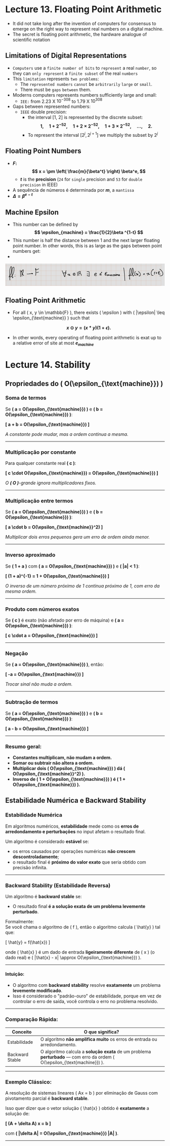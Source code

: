 # Lecture 13. Floating Point Arithmetic
- It did not take long after the invention of computers for consensus to emerge on the right way to represent real numbers on a digital machine.
- The secret is floating point arithmetic, the hardware analogue of scientific notation
## Limitations of Digital Representations
- `Computers` use a `finite number of bits` to `represent` a real `number`, so they can `only represent` a `finite subset` of the real `numbers`
- This `limitation` represents `two problems`:
    - The `represented numbers` `cannot` be `arbitrarily` `large` or `small`.
    - There must be `gaps` `between` them.
- Moderns computers represents numbers sufficiently large and small:
    - `IEE:` from $2.23$ X $10^{-308}$ to  $1.79$ X $10^{308}$   
- Gaps between represented numbers:
    - `IEEE` double precision:
        - the interval [1, 2] is represented by the discrete subset:
**$$
1, \quad 1 + 2^{-52}, \quad 1 + 2 \times 2^{-52}, \quad 1 + 3 \times 2^{-52}, \quad \ldots, \quad 2.
  $$**
        - To represent the interval [$2^j, 2^{j+1}$] we multiply the subset by $2^j$
## Floating Point Numbers

- **$F:$**
**$$
x = \pm \left( \frac{m}{\beta^t} \right) \beta^e,
  $$**
    - **$t$** is the **precision** (``24`` for ``single`` precision and ``53`` for ``double precision`` in IEEE)
- A sequência de números é determinada por **$m$**, a `mantissa`
- **$\Delta = \beta^{e-t}$**
## Machine Epsilon
- This number can be defined by
**$$
\epsilon_{machine} = 
\frac{1}{2}\beta ^{1-t}
  $$**
- This number is half the distance between 1 and the next larger floating point number. In other words, this is as large as the gaps between point numbers get:
 - 
 ![alt text]({01CA4674-E106-494E-884E-8C121E5B8B57}.png)

 ## Floating Point Arithmetic 
- For all \( x, y \in \mathbb{F} \), there exists \( \epsilon \) with \( |\epsilon| \leq \epsilon_{\text{machine}} \) such that

    **$$
x \odot y = (x * y)(1 + \epsilon).
      $$**
- In other words, every operating of floating point arithmetic is exat up to a relative error of site at most **$e_{machine}$**

# Lecture 14. Stability

## Propriedades do \( O(\epsilon_{\text{machine}}) \)

### Soma de termos
Se **\( a = O(\epsilon_{\text{machine}}) \)** e **\( b = O(\epsilon_{\text{machine}}) \)**:

**\[
a + b = O(\epsilon_{\text{machine}})
\]**

*A constante pode mudar, mas a ordem continua a mesma.*

---

### Multiplicação por constante
Para qualquer constante real **\( c \)**:

**\[
c \cdot O(\epsilon_{\text{machine}}) = O(\epsilon_{\text{machine}})
\]**

*O **\( O \)**-grande ignora multiplicadores fixos.*

---

### Multiplicação entre termos
Se **\( a = O(\epsilon_{\text{machine}}) \)** e **\( b = O(\epsilon_{\text{machine}}) \)**:

**\[
a \cdot b = O(\epsilon_{\text{machine}}^2)
\]**

*Multiplicar dois erros pequenos gera um erro de ordem ainda menor.*

---

###  Inverso aproximado
Se **\( 1 + a \)** com **\( a = O(\epsilon_{\text{machine}}) \)** e **\( |a| < 1 \)**:

**\[
(1 + a)^{-1} = 1 + O(\epsilon_{\text{machine}})
\]**

*O inverso de um número próximo de 1 continua próximo de 1, com erro da mesma ordem.*

---

###  Produto com números exatos
Se **\( c \)** é exato (não afetado por erro de máquina) e **\( a = O(\epsilon_{\text{machine}}) \)**:

**\[
c \cdot a = O(\epsilon_{\text{machine}})
\]**

---

###  Negação
Se **\( a = O(\epsilon_{\text{machine}}) \)**, então:

**\[
-a = O(\epsilon_{\text{machine}})
\]**

*Trocar sinal não muda a ordem.*

---

###  Subtração de termos
Se **\( a = O(\epsilon_{\text{machine}}) \)** e **\( b = O(\epsilon_{\text{machine}}) \)**:

**\[
a - b = O(\epsilon_{\text{machine}})
\]**

---

### Resumo geral:

- **Constantes multiplicam, não mudam a ordem.**
- **Somar ou subtrair não altera a ordem.**
- **Multiplicar dois \( O(\epsilon_{\text{machine}}) \) dá \( O(\epsilon_{\text{machine}}^2) \).**
- **Inverso de \( 1 + O(\epsilon_{\text{machine}}) \) é \( 1 + O(\epsilon_{\text{machine}}) \).**

##  Estabilidade Numérica e Backward Stability

###  Estabilidade Numérica

Em algoritmos numéricos, **estabilidade** mede como os **erros de arredondamento e perturbações** no input afetam o resultado final.

Um algoritmo é considerado **estável** se:

- os erros causados por operações numéricas **não crescem descontroladamente**;
- o resultado final é **próximo do valor exato** que seria obtido com precisão infinita.

---

###  Backward Stability (Estabilidade Reversa)

Um algoritmo é **backward stable** se:

- O resultado final **é a solução exata de um problema levemente perturbado**.

Formalmente:  
Se você chama o algoritmo de \( f \), então o algoritmo calcula \( \hat{y} \) tal que:

\[
\hat{y} = f(\hat{x})
\]

onde \( \hat{x} \) é um dado de entrada **ligeiramente diferente** de \( x \) (o dado real) e \( |\hat{x} - x| \approx O(\epsilon_{\text{machine}}) \).

---

####  Intuição:
- O algoritmo com **backward stability** resolve **exatamente** um problema **levemente modificado**.
- Isso é considerado o "padrão-ouro" de estabilidade, porque em vez de controlar o erro de saída, você controla o erro no problema resolvido.

---

###  Comparação Rápida:

| Conceito            | O que significa?                                               |
|----------------------|----------------------------------------------------------------|
| Estabilidade         | O algoritmo **não amplifica muito** os erros de entrada ou arredondamento. |
| Backward Stable      | O algoritmo calcula a **solução exata** de um problema **perturbado** — com erro da ordem \( O(\epsilon_{\text{machine}}) \). |

---

###  Exemplo Clássico:
A resolução de sistemas lineares \( Ax = b \) por eliminação de Gauss com pivotamento parcial é **backward stable**.

Isso quer dizer que o vetor solução \( \hat{x} \) obtido é **exatamente** a solução de:

**\[
(A + \delta A) x = b
\]**

com **\( \|\delta A\| = O(\epsilon_{\text{machine}}) \|A\| \)**.

---

